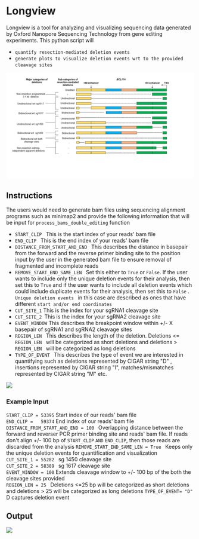 # Longview
Longview is a tool for analyzing and visualizing sequencing data generated by Oxford Nanopore Sequencing Technology from gene editing experiments. 
This python script will
- ```quantify resection-mediated deletion events ```
- ```generate plots to visualize deletion events wrt to the provided cleavage sites ```

![](images/Resection_mediated_deletions.png)

## Instructions 
The users would need to generate bam files using sequencing alignment programs such as minimap2 and provide the following information that will be input for 
```process_bams_double_editing``` function
 - ```START_CLIP ``` This is the start index of your reads' bam file 
 - ```END_CLIP ``` This is the end index of your reads' bam file
 - ```DISTANCE_FROM_START_AND_END ``` This describes the distance in basepair from the forward and the reverse primer binding site to the position input by the user in the generated bam file to ensure removal of fragmented and incomplete reads 
 - ```REMOVE_START_END_SAME_LEN ``` Set this either to ```True``` or ```False```. If the user wants to include only the unique deletion events for their analysis, then set this to ```True``` and if the user wants to include all deletion events which could include duplicate events for their analysis, then set this to ```False``` . ```Unique deletion events ``` in this case are described as ones that have different ```start and/or end coordinates ```
 - ```CUT_SITE_1``` This is the index for your sgRNA1 cleavage site
 - ```CUT_SITE_2 ```This is the index for your sgRNA2 cleavage site
 - ```EVENT_WINDOW``` This describes the breakpoint window within +/- X basepair of sgRNA1 and sgRNA2 cleavage sites 
 - ```REGION_LEN ``` This describes the length of the deletion. Deletions <= ```REGION_LEN ``` will be categorized as short deletions and deletions > ```REGION_LEN ``` will be categorized as long deletions
- ```TYPE_OF_EVENT ``` This describes the type of event we are interested in quantifying such as deletions represented by CIGAR string "D" , insertions represented by CIGAR string "I", matches/mismatches represented by CIGAR string "M" etc.

![](images/Deletion_analysis_fig.png)

### Example Input
```START_CLIP = 53395``` Start index of our reads' bam file  
```END_CLIP =   59374```  End index of our reads' bam file  
```DISTANCE_FROM_START_AND_END = 100 ``` Overlapping distance between the forward and reverser PCR primer binding site and reads' bam file. If reads don't align +/- 100 bp of ```START_CLIP``` ```AND``` ```END_CLIP```, then those reads are discarded from the analysis 
```REMOVE_START_END_SAME_LEN = True ``` Keeps only the unique deletion events for quantification and visualization  
```CUT_SITE_1 = 55282 ``` sg 1450 cleavage site  
```CUT_SITE_2 = 58389 ``` sg 1617 cleavage site  
``` EVENT_WINDOW = 100 ``` Extends cleavage window to +/- 100 bp of the both the cleavage sites provided  
```REGION_LEN = 25 ``` Deletions <=25 bp will be categorized as short deletions and deletions > 25 will be categorized as long deletions
```TYPE_OF_EVENT= "D" ``` D captures deletion event  

## Output
![](images/plots_figure.png)


